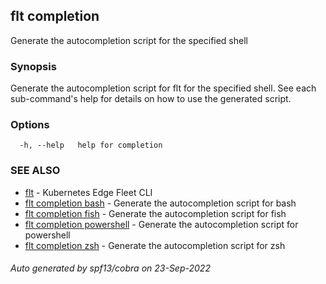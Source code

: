 ## flt completion

Generate the autocompletion script for the specified shell

### Synopsis

Generate the autocompletion script for flt for the specified shell.
See each sub-command's help for details on how to use the generated script.


### Options

```
  -h, --help   help for completion
```

### SEE ALSO

* [flt](flt.md)	 - Kubernetes Edge Fleet CLI
* [flt completion bash](flt_completion_bash.md)	 - Generate the autocompletion script for bash
* [flt completion fish](flt_completion_fish.md)	 - Generate the autocompletion script for fish
* [flt completion powershell](flt_completion_powershell.md)	 - Generate the autocompletion script for powershell
* [flt completion zsh](flt_completion_zsh.md)	 - Generate the autocompletion script for zsh

###### Auto generated by spf13/cobra on 23-Sep-2022
